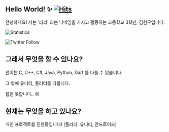 ## Hello World! ✨ [![Hits](https://hits.seeyoufarm.com/api/count/incr/badge.svg?url=https%3A%2F%2Fgithub.com%2FCoalery)](https://hits.seeyoufarm.com)

안녕하세요! 저는 '러리' 라는 닉네임을 가지고 활동하는 고등학교 3학년, 김현우입니다.

![Statistics](https://github-readme-stats.vercel.app/api?username=Coalery&show_icons=true)

![Twitter Follow](https://img.shields.io/twitter/follow/_Coalery?label=%40_Coalery&style=social)

## 그래서 무엇을 할 수 있나요?

언어는 C, C++, C#, Java, Python, Dart 를 다룰 수 있습니다.

그 밖에 유니티, 플러터를 다룹니다.

웹은 못합니다.. 😢

## 현재는 무엇을 하고 있나요?

개인 프로젝트를 진행중입니다! (플러터, 유니티, 안드로이드)
